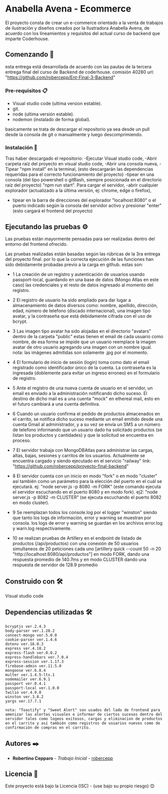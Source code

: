 # Anabella Avena - Ecommerce

El proyecto consta de crear un e-commerce orientado a la venta de trabajos de ilustración y diseños creados por la Ilustradora Anabella Avena, de acuerdo con los líneamientos y requisitos del actual curso de backend que imparte Coderhouse. 

## Comenzando 🚀

esta entrega está desarrollada de acuerdo con las pautas de la tercera entrega final del curso de Backend de coderhouse. comisión 40280
url: "https://github.com/robercepp/Ent-Final-3-Backend"

### Pre-requisitos 📋

- Visual studio code (ultima version estable).
- git.
- node (ultima versión estable).
- nodemon (instalado de forma global).

basicamente se trata de descargar el repositorio ya sea desde un pull desde la consola de git o manualmente y luego descomprimiendo.

### Instalación 🔧

Tras haber descargado el repositorio: 
-Ejecutar Visual studio code,
-Abrir carpeta raíz del proyecto en visual studio code,
-Abrir una consola nueva,
-Tipear "npm install" en la terminal, (esto descargarán las dependencias requeridas para el correcto funcionamiento del proyecto)
-tipear en una consola (del tipo powershell o gitBash, siempre posicionada en el directorio raíz del proyecto) "npm run start". Para cargar el servidor,
-abrir cualquier explorador (actualizado a la última versión, ej: chrome, edge o firefox),
- tipear en la barra de direcciones del explorador "localhost:8080" o el puerto indicado según la consola del servidor activo y presionar "enter" (esto cargará el frontend del proyecto)

## Ejecutando las pruebas ⚙️

Las pruebas están mayormente pensadas para ser realizadas dentro del entorno del frontend ofrecido.

Las pruebas realizadas están basadas según las rúbricas de la 3ra entrega del proyecto final. por lo que la correcta ejecución de las funciones han sido debidamente probadas previo a la carga en github. estas son:

- 1 La creación de un registro y autenticación de usuarios usando passport-local, guardando en una base de datos (Mongo Atlas en este caso) las credenciales y el resto de datos ingresado al momento del registro.

- 2 El registro de usuario ha sido ampliado para dar lugar a almacenamiento de datos diversos como: 
nombre, apellido, dirección, edad, número de telefono (discado internacional), una imagen tipo avatar, y la contraseña que está debidamente cifrada con el uso de bcrypt.

- 3 Las imagen tipo avatar ha sido alojadas en el directorio "avatars" dentro de la carpeta "public" estas tienen el email de cada usuario como nombre, de esa forma se impide que un usuario reemplace la imagen avatar de otro usuario agregando una imagen con un nombre igual. 
nota: las imágenes admitidas son solamente .jpg por el momento.

- 4 El formulario de inicio de sesión (login) toma como dato el email registrado como identificador único de la cuenta. La contraseña es la ingresada (doblemente para evitar un ingreso erroneo) en el formulario de registro.

- 5 Ante el registro de una nueva cuenta de usuario en el servidor, un email es enviado a la administración notificando dicho suceso. El destino de dicho mail es a una cuenta "mock" en ethereal mail, esto en el futuro cambiará a una cuenta definitiva.

- 6 Cuando un usuario confirma el pedido de productos almacenados en el carrito, se notifica dicho suceso mediante un email emitido desde una cuenta Gmail al administrador, y a su vez se envía un SMS a un número de telefono informando que un usuario dado ha solicitado productos (se listan los productos y cantidades) y que la solicitud se encuentra en proceso. 

- 7 El servidor trabaja con MongoDBAtlas para administrar las cargas, altas, bajas, sesiones y carritos de los usuarios. Actualmente se encuentra cargado y siendo ejecutado en el servicio "railway" link: "https://github.com/robercepp/proyecto-final-backend"

- 8 El servidor cuenta con un inicio en modo "fork" o en modo "cluster" así también como un parámetro para la elección del puerto en el cuál se ejecutará.
ej: "node server.js -p 8080 -m FORK" (este comando ejecuta el servidor escuchando en el puerto 8080 y en modo fork).
ej2: "node server.js -p 8082 -m CLUSTER" (se ejecuta escuchando el puerto  8082 en modo cluster).

- 9 Se reemplazan todos los console.log por el logger "winston" siendo que tanto los logs de información, error y warning se muestran por consola. los logs de error y warning se guardan en los archivos error.log y warn.log respectivamente.

- 10 se realizan pruebas de Artillery en el endpoint de listado de productos (/api/productos) con una conexión de 50 usuarios simultaneos de 20 peticiones cada uno [artillery quick --count 50 -n 20 "http://localhost:8080/api/productos"] en modo FORK, dando una respuesta promedio de 140.7ms y en modo CLUSTER dando una respuesta de servidor de 128.9 promedio


## Construido con 🛠️

Visual studio code

## Dependencias utilizadas 🛠️

    bcryptjs ver.2.4.3
    body-parser ver.1.20.2
    connect-mongo ver.5.0.0
    cookie-parser ver.1.4.6
    dotenv ver.16.0.3
    express ver.4.18.2
    express-flash ver.0.0.2
    express-handlebars ver.7.0.4
    express-session ver.1.17.3
    firebase-admin ver.11.5.0
    mongoose ver.6.8.4
    multer ver.1.4.5-lts.1
    nodemailer ver.6.9.1
    passport ver.0.4.1
    passport-local ver.1.0.0
    twilio ver.4.9.0
    winston ver.3.8.2
    yargs ver.17.7.1

    nota: "Toastify" y "Sweet Alert" son usados del lado de frontend para amenizar las alertas visuales e informar de ciertos sucesos dentro del servidor tales como logeos exitosos, cargas y eliminacion de productos en el carrito y así también como registros de usuarios nuevos como de confirmación de compras en el carrito. 

## Autores ✒️

* **Robertino Cepparo** - *Trabajo Inicial* - [robercepp](https://github.com/robercepp)

## Licencia 📄

Este proyecto está bajo la Licencia (ISC) - (use bajo su propio riesgo)
😊